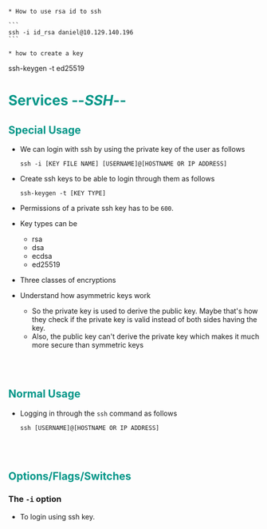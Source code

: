 	* How to use rsa id to ssh  
	
	```
	ssh -i id_rsa daniel@10.129.140.196
	```

	* how to create a key  
  ssh-keygen -t ed25519

# <span style="color:#009688">Services --*SSH*--</span> 

## <span style="color:#009688">Special Usage  

* We can login with ssh by using the private key of the user as follows  
  ```
  ssh -i [KEY FILE NAME] [USERNAME]@[HOSTNAME OR IP ADDRESS]
  ```  

* Create ssh keys to be able to login through them as follows  
  ```
  ssh-keygen -t [KEY TYPE]
  ```
* Permissions of a private ssh key has to be `600`.
* Key types can be  
	* rsa
	* dsa
	* ecdsa
	* ed25519

* Three classes of encryptions 
* Understand how asymmetric keys work  
  * So the private key is used to derive the public key. Maybe that's how they check if the private key is valid instead of both sides having the key.
  * Also, the public key can't derive the private key which makes it much more secure than symmetric keys

<br/><br/>

## <span style="color:#009688">Normal Usage  

* Logging in through the `ssh` command as follows  
  ```
  ssh [USERNAME]@[HOSTNAME OR IP ADDRESS]
  ```  

<br/><br/>

## <span style="color:#009688">Options/Flags/Switches  

### The `-i` option  
* To login using ssh key.
<br/><br/>